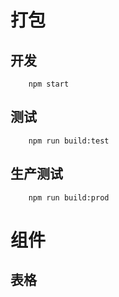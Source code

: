 # 打包
## 开发
```
    npm start
```
## 测试
```
    npm run build:test
```
## 生产测试
```
    npm run build:prod
```

# 组件
## 表格